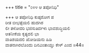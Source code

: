 +++
title = "೦೪೪ ಆ ತಪೋನಿಧಿ"

+++
ಆ ತಪೋನಿಧಿ ಕುಷ್ಠರೋಗ ಪ  
ರೀತ ಬೀಭತ್ಸೆಯಲಿ ಹುದಗಿರ  
ಲೀ ತಳೋದರಿ ಭಜಿಸುತಿರ್ದಳು ಭಾವಶುದ್ಧಿಯಲಿ   
ಆತನೀಕೆಯ ಕೃತ್ಯದಲಿ ಭಾ  
ವಾತಿಶಯದಲಿ ಖೋಡಿಯನು ಹಿಡಿ  
ವಾತನಾಗಿರಲೊಂದು ದಿನವಿಂತಾಯ್ತು ಕೇಳ್ ಎಂದ      ॥44॥